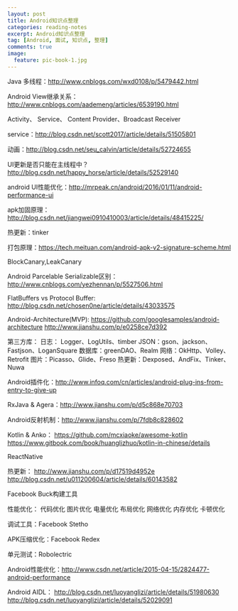 ```yaml
---
layout: post
title: Android知识点整理
categories: reading-notes
excerpt: Android知识点整理
tag: [Android, 面试, 知识点, 整理]
comments: true
image:
  feature: pic-book-1.jpg
---
```


Java 多线程：http://www.cnblogs.com/wxd0108/p/5479442.html

Android View继承关系：http://www.cnblogs.com/aademeng/articles/6539190.html

Activity、 Service、 Content Provider、Broadcast Receiver

service：http://blog.csdn.net/scott2017/article/details/51505801

动画：http://blog.csdn.net/seu_calvin/article/details/52724655

UI更新是否只能在主线程中？http://blog.csdn.net/happy_horse/article/details/52529140

android UI性能优化：http://mrpeak.cn/android/2016/01/11/android-performance-ui

apk加固原理：http://blog.csdn.net/jiangwei0910410003/article/details/48415225/

热更新：tinker

打包原理：https://tech.meituan.com/android-apk-v2-signature-scheme.html

BlockCanary,LeakCanary

Android Parcelable Serializable区别：http://www.cnblogs.com/yezhennan/p/5527506.html

FlatBuffers vs Protocol Buffer: http://blog.csdn.net/chosen0ne/article/details/43033575

Android-Architecture(MVP):
 https://github.com/googlesamples/android-architecture
http://www.jianshu.com/p/e0258ce7d392

第三方库：
日志： Logger、LogUtils、timber
JSON：gson、jackson、Fastjson、LoganSquare
数据库：greenDAO、Realm
网络：OkHttp、Volley、Retrofit
图片：Picasso、Glide、Freso
热更新：Dexposed、AndFix、Tinker、Nuwa

Android插件化：http://www.infoq.com/cn/articles/android-plug-ins-from-entry-to-give-up

RxJava & Agera：http://www.jianshu.com/p/d5c868e70703

Android反射机制：http://www.jianshu.com/p/7fdb8c828602

Kotlin & Anko：
https://github.com/mcxiaoke/awesome-kotlin
https://www.gitbook.com/book/huanglizhuo/kotlin-in-chinese/details

ReactNative

热更新：
http://www.jianshu.com/p/d17519d4952e
http://blog.csdn.net/u011200604/article/details/60143582

Facebook Buck构建工具

性能优化：
代码优化
图片优化
电量优化
布局优化
网络优化
内存优化
卡顿优化

调试工具：Facebook Stetho

APK压缩优化：Facebook Redex

单元测试：Robolectric

Android性能优化：http://www.csdn.net/article/2015-04-15/2824477-android-performance

Android AIDL：
http://blog.csdn.net/luoyanglizi/article/details/51980630
http://blog.csdn.net/luoyanglizi/article/details/52029091

